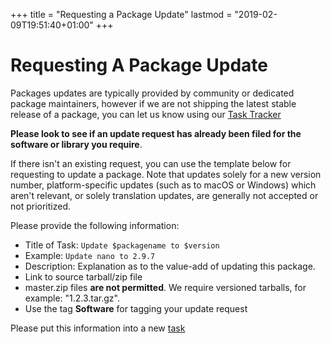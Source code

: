 +++
title = "Requesting a Package Update"
lastmod = "2019-02-09T19:51:40+01:00"
+++
# Requesting A Package Update 

Packages updates are typically provided by community or dedicated package maintainers, however if we are not shipping the latest stable release of a package, you can let us know using our [Task Tracker](https://dev.getsol.us/)

**Please look to see if an update request has already been filed for the software or library you require**. 

If there isn't an existing request, you can use the template below for requesting to update a package. Note that updates solely for a new version number, platform-specific updates (such as to macOS or Windows) which aren't relevant, or solely translation updates, are generally not accepted or not prioritized.

Please provide the following information:

- Title of Task: `Update $packagename to $version`
 - Example: `Update nano to 2.9.7`
- Description: Explanation as to the value-add of updating this package. 
- Link to source tarball/zip file
 - master.zip files **are not permitted**. We require versioned tarballs, for example: "1.2.3.tar.gz".
- Use the tag **Software** for tagging your update request

Please put this information into a new [task](https://dev.getsol.us/maniphest/task/edit/form/1/)
